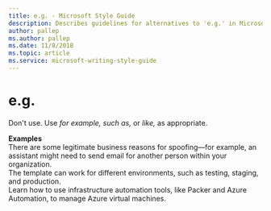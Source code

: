 ```yaml
---
title: e.g. - Microsoft Style Guide
description: Describes guidelines for alternatives to 'e.g.' in Microsoft documents and provides correct examples.
author: pallep
ms.author: pallep
ms.date: 11/8/2018
ms.topic: article
ms.service: microsoft-writing-style-guide
---
```


# e.g.

Don't use. Use *for example, such as,* or *like,* as appropriate.

**Examples**  
There are some legitimate business reasons for spoofing—for example, an assistant might need to send email for another person within your organization.  
The template can work for different environments, such as testing, staging, and production.  
Learn how to use infrastructure automation tools, like Packer and Azure Automation, to manage Azure virtual machines.  
